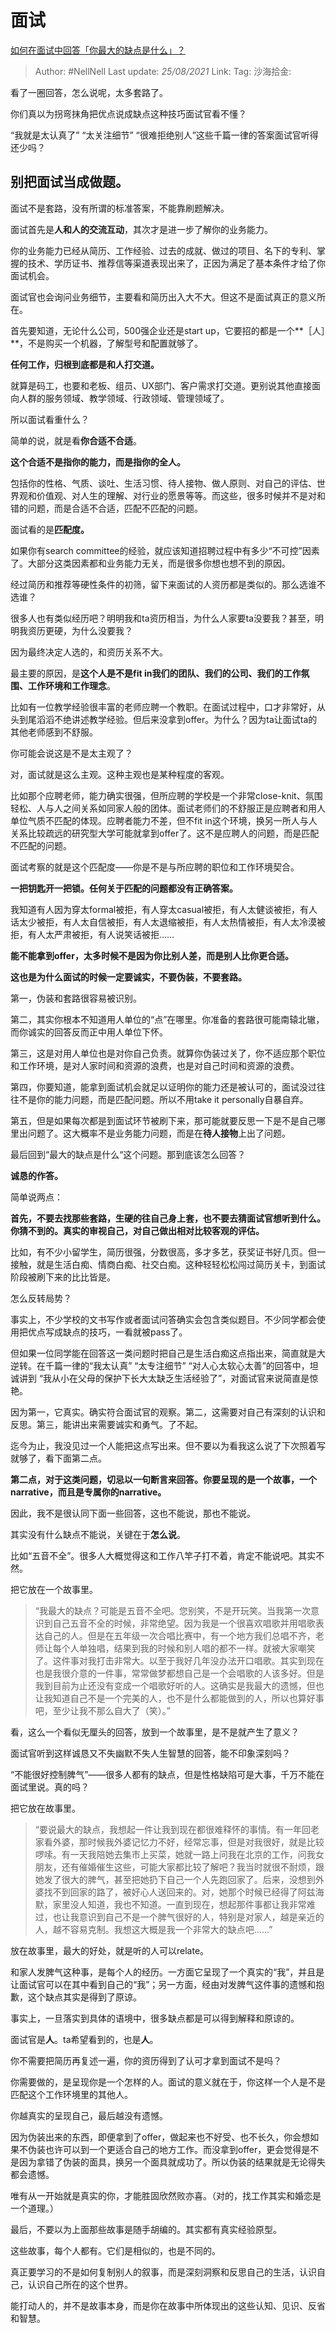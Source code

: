 # 面试
[如何在面试中回答「你最大的缺点是什么」？](https://www.zhihu.com/question/20887129/answer/1742511101)

> Author: #NellNell
> Last update: *25/08/2021*
> Link:
> Tag:
> 沙海拾金:

看了一圈回答，怎么说呢，太多套路了。

你们真以为拐弯抹角把优点说成缺点这种技巧面试官看不懂？

“我就是太认真了” “太关注细节” “很难拒绝别人”这些千篇一律的答案面试官听得还少吗？

## 别把面试当成做题。

面试不是套路，没有所谓的标准答案，不能靠刷题解决。

面试首先是**人和人的交流互动**，其次才是进一步了解你的业务能力。

你的业务能力已经从简历、工作经验、过去的成就、做过的项目、名下的专利、掌握的技术、学历证书、推荐信等渠道表现出来了，正因为满足了基本条件才给了你面试机会。

面试官也会询问业务细节，主要看和简历出入大不大。但这不是面试真正的意义所在。

首先要知道，无论什么公司，500强企业还是start up，它要招的都是一个**［人］**，不是购买一个机器，了解型号和配置就够了。

**任何工作，归根到底都是和人打交道。**

就算是码工，也要和老板、组员、UX部门、客户需求打交道。更别说其他直接面向人群的服务领域、教学领域、行政领域、管理领域了。

所以面试看重什么？

简单的说，就是看**你合适不合适**。

**这个合适不是指你的能力，而是指你的全人。**

包括你的性格、气质、谈吐、生活习惯、待人接物、做人原则、对自己的评估、世界观和价值观、对人生的理解、对行业的愿景等等。而这些，很多时候并不是对和错的问题，而是合适不合适，匹配不匹配的问题。

面试看的是**匹配度。**

如果你有search committee的经验，就应该知道招聘过程中有多少“不可控”因素了。大部分这类因素都和业务能力无关，而是很多你想也想不到的原因。

经过简历和推荐等硬性条件的初筛，留下来面试的人资历都是类似的。那么选谁不选谁？

很多人也有类似经历吧？明明我和ta资历相当，为什么人家要ta没要我？甚至，明明我资历更硬，为什么没要我？

因为最终决定人选的，和资历关系不大。

最主要的原因，是**这个人是不是fit in我们的团队、我们的公司、我们的工作氛围、工作环境和工作理念**。

比如有一位教学经验很丰富的老师应聘一个教职。在面试过程中，口才非常好，从头到尾滔滔不绝讲述教学经验。但后来没拿到offer。为什么？因为ta让面试ta的其他老师感到不舒服。

你可能会说这是不是太主观了？

对，面试就是这么主观。这种主观也是某种程度的客观。

比如那个应聘老师，能力确实很强，但所应聘的学校是一个非常close-knit、氛围轻松、人与人之间关系如同家人般的团体。面试老师们的不舒服正是应聘者和用人单位气质不匹配的体现。应聘者能力不差，但不fit in这个环境，换另一所人与人关系比较疏远的研究型大学可能就拿到offer了。这不是应聘人的问题，而是匹配不匹配的问题。

面试考察的就是这个匹配度——你是不是与所应聘的职位和工作环境契合。

**一把钥匙开一把锁。任何关于匹配的问题都没有正确答案。**

我知道有人因为穿太formal被拒，有人穿太casual被拒，有人太健谈被拒，有人话太少被拒，有人太自信被拒，有人太退缩被拒，有人太热情被拒，有人太冷漠被拒，有人太严肃被拒，有人说笑话被拒……

**能不能拿到offer，太多时候不是因为你比别人差，而是别人比你更合适。**

**这也是为什么面试的时候一定要诚实，不要伪装，不要套路。**

第一，伪装和套路很容易被识别。

第二，其实你根本不知道用人单位的“点”在哪里。你准备的套路很可能南辕北辙，而你诚实的回答反而正中用人单位下怀。

第三，这是对用人单位也是对你自己负责。就算你伪装过关了，你不适应那个职位和工作环境，是对人家时间和资源的浪费，也是对自己时间和资源的浪费。

第四，你要知道，能拿到面试机会就足以证明你的能力还是被认可的，面试没过往往不是你的能力问题，而是匹配问题。所以不用take it personally自暴自弃。

第五，但是如果每次都是到面试环节被刷下来，那可能就要反思一下是不是自己哪里出问题了。这大概率不是业务能力问题，而是在**待人接物**上出了问题。

最后回到“最大的缺点是什么“这个问题。那到底该怎么回答？

**诚恳的作答。**

简单说两点：

**首先，不要去找那些套路，生硬的往自己身上套，也不要去猜面试官想听到什么。你猜不到的。真实的审视自己，对自己做出相对比较客观的评估。**

比如，有不少小留学生，简历很强，分数很高，多才多艺，获奖证书好几页。但一接触，就是生活白痴、情商白痴、社交白痴。这种轻轻松松闯过简历关卡，到面试阶段被刷下来的比比皆是。

怎么反转局势？

事实上，不少学校的文书写作或者面试问答确实会包含类似题目。不少同学都会使用把优点写成缺点的技巧，一看就被pass了。

但如果一位同学能在回答这一类问题时把自己是生活白痴这点指出来，简直就是大逆转。在千篇一律的“我太认真” “太专注细节” “对人心太软心太善”的回答中，坦诚讲到 “我从小在父母的保护下长大太缺乏生活经验了”，对面试官来说简直是惊艳。

因为第一，它真实。确实符合面试官的观察。第二，这需要对自己有深刻的认识和反思。第三，能讲出来需要诚实和勇气。了不起。

迄今为止，我没见过一个人能把这点写出来。但不要以为看我这么说了下次照着写就够了，看下面第二点。

**第二点，对于这类问题，切忌以一句断言来回答。你要呈现的是一个故事，一个narrative，而且是专属你的narrative。**

因此，我不是很认同下面一些回答，这也不能说，那也不能说。

其实没有什么缺点不能说，关键在于**怎么说**。

比如“五音不全”。很多人大概觉得这和工作八竿子打不着，肯定不能说吧。其实不然。

把它放在一个故事里。

> “我最大的缺点？可能是五音不全吧。您别笑，不是开玩笑。当我第一次意识到自己五音不全的时候，非常绝望。因为我是一个很喜欢唱歌并用唱歌表达自己的人。但是在五年级一次合唱比赛中，有一个地方我们总唱不齐，老师让每个人单独唱，结果到我的时候和别人唱的都不一样。就被大家嘲笑了。这件事对我打击非常大。以至于我好几年没办法开口唱歌。其实到现在也是我很介意的一件事，常常做梦都想自己是一个会唱歌的人该多好。但是我到目前为止还没有变成一个唱歌好听的人。这确实是我最大的遗憾，但也让我知道自己不是一个完美的人，也不是什么都能做到的人，所以也算好事吧，至少让我不那么自大了（笑）。”

看，这么一个看似无厘头的回答，放到一个故事里，是不是就产生了意义？

面试官听到这样诚恳又不失幽默不失人生智慧的回答，能不印象深刻吗？

“不能很好控制脾气”——很多人都有的缺点，但是性格缺陷可是大事，千万不能在面试里说。真的吗？

把它放在故事里。

> “要说最大的缺点，我想起一件让我到现在都很难释怀的事情。有一年回老家看外婆，那时候我外婆记忆力不好，经常忘事，但是对我很好，就是比较啰嗦。有一天我陪她去集市上买菜，她就一路上问我在北京的工作，问我女朋友，还有催婚催生这些，可能大家都比较了解吧？我当时就很不耐烦，跟她发了很大的脾气，甚至把她扔下自己一个人先跑回家了。后来，没想到外婆找不到回家的路了，被好心人送回来的。对，她那个时候已经得了阿兹海默，家里没人知道，我也不知道。一直到现在，想起那件事都让我非常难过，也让我意识到自己不是一个脾气很好的人，特别是对家人，越是亲近的人，越不容易克制。我想这大概是我一个非常大的缺点吧……”

放在故事里，最大的好处，就是听的人可以relate。

和家人发脾气这种事，是每个人的经历。一方面它呈现了一个真实的“我”，并且是让面试官可以在其中看到自己的“我”；另一方面，经由对发脾气这件事的遗憾和抱歉，这个缺点其实是得到了原谅。

事实上，一旦落实到具体的语境中，很多缺点都是可以得到解释和原谅的。

面试官是**人**。ta希望看到的，也是**人**。

你不需要把简历再复述一遍，你的资历得到了认可才拿到面试不是吗？

你需要做的，是呈现你是一个怎样的人。面试的意义就在于，你这样一个人是不是匹配这个工作环境里的其他人。

你越真实的呈现自己，最后越没有遗憾。

因为伪装出来的东西，即便拿到了offer，做起来也不好受、也不长久，你会想如果不伪装也许可以到一个更适合自己的地方工作。而没拿到offer，更会觉得是不是因为拿错了伪装的面具，换另一个面具就成功了。所以伪装的结果就是无论得失都会遗憾。

唯有从一开始就是真实的你，才能胜固欣然败亦喜。（对的，找工作其实和婚恋是一个道理。）

最后，不要以为上面那些故事是随手胡编的。其实都有真实经验原型。

这些故事，每个人都有。它们是相似的，也是不同的。

真正要学习的不是如何复制别人的叙事，而是深刻洞察和反思自己的生活，认识自己，认识自己所在的这个世界。

能打动人的，并不是故事本身，而是你在故事中所体现出的这些认知、见识、反省和智慧。
